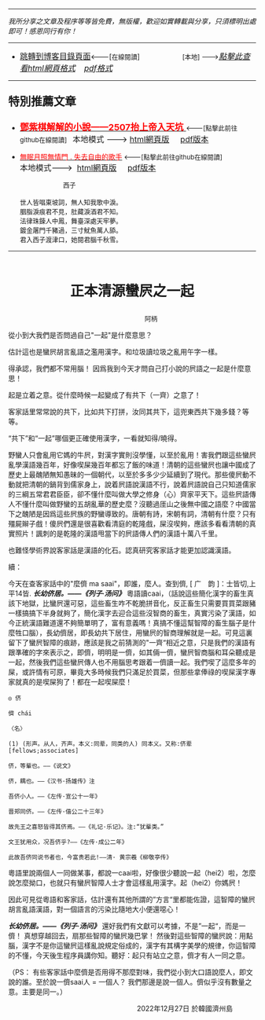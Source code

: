 ***
*我所分享之文章及程序等等皆免費，無版權，歡迎如實轉載與分享，只須標明出處即可！感恩同行有你！* 
****
- [<font size=3>跳轉到博客目錄頁面</font>](../../tableOfContent.md)<---[<font size=2>在線閱讀</font>]&nbsp;&nbsp; &nbsp; &nbsp; &nbsp; &nbsp; &nbsp; &nbsp; &nbsp; &nbsp;&nbsp; &nbsp;  <font size=2> [本地] ---></font><font size=3>[*_點擊此查看html網頁格式_*](../../tableOfContent.html)&nbsp; &nbsp; [*_pdf格式_*](../../tableOfContent.md.pdf)</font>
****

### <p style="font-size: 23px; font-weight:900;">特別推薦文章</p>

- [<font size=4 color=red>**鄧紫棋解解的小說——2507抬上帝入天坑** </font>](https://github.com/brianwchh/worldofheart/blob/main/md_and_html/鄧紫棋解解的小說——2507抬上帝入天坑.md)<font size=2><---[點擊此前往github在線閱讀]</font>&nbsp;&nbsp;  <font size=3>本地模式 --->&nbsp;[html網頁版](../../md_and_html/鄧紫棋解解的小說——2507抬上帝入天坑.html) &nbsp;&nbsp;&nbsp; [pdf版本](../../md_and_html/鄧紫棋解解的小說——2507抬上帝入天坑.md.pdf) </font>  

- [<font color=red>無眠月照無情門 . 失去自由的歌手</font>](https://github.com/brianwchh/worldofheart/blob/main/md_and_html/%E7%84%A1%E7%9C%A0%E6%9C%88%E7%85%A7%E7%84%A1%E6%83%85%E9%96%80.md)<font size=2> <---[點擊此前往github在線閱讀]</font> &nbsp;&nbsp;&nbsp;&nbsp;&nbsp;&nbsp;&nbsp;&nbsp;&nbsp;&nbsp;&nbsp;&nbsp;&nbsp;&nbsp;&nbsp; <font size=3>本地模式---> &nbsp;[html網頁版](../../md_and_html/無眠月照無情門.html) &nbsp;&nbsp;&nbsp; [pdf版本](../../md_and_html/無眠月照無情門.md.pdf) </font>

    <p><font size=2>&nbsp; &nbsp; &nbsp; &nbsp; &nbsp; &nbsp; &nbsp; &nbsp; &nbsp; &nbsp; &nbsp; &nbsp; 西子</br></br>世人皆唱東坡詞，無人知我歌中淚。</br>胭脂淚痕君不見，肚藏淚酒君不知。</br>法律珠鍊人中鳳，舞臺深處天牢夢。</br>鍍金屠門千豬過，三寸魷魚萬人舔。</br>君入西子渡津口，她閱君腦千秋雪。</font></p>
    

****



</br>


<p align="center" style="font-size: 28px;font-weight: 800">正本清源蠻屄之一起</p>

<p align="center" style="font-size: small;">&nbsp;&nbsp;&nbsp;&nbsp;&nbsp;&nbsp;&nbsp;&nbsp;&nbsp;&nbsp;&nbsp;&nbsp;&nbsp;&nbsp;&nbsp;&nbsp;&nbsp;&nbsp;&nbsp;&nbsp; 阿柄</p>


從小到大我們是否問過自己"一起"是什麼意思？    

估計這也是蠻屄胡言亂語之濫用漢字。和垃圾讀垃圾之亂用午字一樣。  

得承認，我們都不常用腦！ 因爲我到今天才問自己打小說的屄語之一起是什麼意思！   

起是立着之意。從什麼時候一起變成了有共下（一齊）之意了！   

客家話里常常說的共下，比如共下打拼，汝同其共下，這兜東西共下幾多錢？等等。

“共下”和“一起”哪個更正確使用漢字，一看就知得/曉得。

野蠻人只會亂用它媽的牛屄，對漢字實則沒學懂，以至於亂用！害我們跟這些蠻屄亂學漢語幾百年，好像喫屎幾百年都忘了飯的味道！清朝的這些蠻屄也讓中國成了歷史上最醜陋無知愚昧的一個朝代，以至於多多少少延續到了現代。那些傻屄動不動就把清朝的鍋背到儒家身上，說着屄語說漢語不行，說着屄語說自己只知道儒家的三綱五常君君臣臣，卻不懂什麼叫做大學之修身（心）齊家平天下。這些屄語傳人不懂什麼叫做野蠻的五胡亂華的歷史麼？沒聽過厓山之後無中國之語麼？中國當下之醜陋是因爲這些屄族的野蠻導致的。唐朝有詩，宋朝有詞，清朝有什麼？只有殭屍辮子戲！傻屄們還是很喜歡看清庭的乾隆戲，屎沒喫夠，應該多看看清朝的真實照片！諷刺的是乾隆的漢語甩當下的屄語傳人們的漢語十萬八千里。

也難怪學術界說客家話是漢語的化石。認真研究客家話才能更加認識漢語。

續：  

今天在查客家話中的"麼儕 ma saai"，即誰，麼人。查到儕, [ 广　韵 ]：士皆切,上平14皆. ***_长幼侪居。——《列子·汤问》_*** 粵語讀caai，（話說這些簡化漢字的畜生真該下地獄，比蠻屄還可惡，這些畜生咋不乾脆拼音化，反正畜生只需要買買菜跟豬一樣搞搞下半身就夠了，簡化漢字去迎合這些沒智商的畜生，真實污染了漢語，如今正統漢語難道還不夠簡單明了，富有意義嗎！真搞不懂這幫智障的畜生腦子是什麼牲口腦），長幼儕居，即長幼共下居住，用蠻屄的智商理解就是一起。可見這裏留下了蠻屄智障的痕跡，應該是我之前猜測的"一齊“相近之意，只是我們的漢語有跟準確的字來表示之，即儕，明明是一儕，如其倆一儕，蠻屄智商腦和耳朵聽成是一起，然後我們這些蠻屄傳人也不用腦思考跟着一儕讀一起。我們喫了這麼多年的屎，或許情有可原，畢竟大多時候我們只滿足於買菜，但那些拿俸祿的喫屎漢字專家就真的是喫屎狗了！都在一起喫屎麼！  

    ◎ 侪

    儕 chái 

    〈名〉

    (1) (形声。从人，齐声。本义:同辈，同类的人) 同本义。又称:侪辈 [fellows;associates]

    侪，等輩也。——《说文》

    侪，耦也。——《汉书·扬雄传》注

    吾侪小人。——《左传·宣公十一年》

    晋郑同侪。——《左传·僖公二十三年》

    故先王之喜怒皆得其侪焉。——《礼记·乐记》。注:“犹輩类。”

    文王犹用众，况吾侪乎?——《左传·成公二年》

    此故吾侪同说书者也，今富贵若此!——清· 黄宗羲《柳敬亭传》

粵語里說兩個人一同做某事，都說一caai啦，好像很少聽說一起（hei2）啦，怎麼說怎麼拗口，也就只有蠻屄智障人士才會這樣亂用漢字。起（hei2）你媽屄！  

因此可見從粵語和客家話，估計還有其他所謂的”方言“里都能佐證，這智障的蠻屄胡言亂語漢語，對一個語言的污染比隨地大小便還噁心！

***_长幼侪居。——《列子·汤问》_*** 還好我們有文獻可以考據，不是”一起“，而是一儕！ 真想穿越回去，扇那些智障的蠻屄幾巴掌！ 然後對這些智障的蠻屄說：用點腦，漢字不是你這蠻屄這樣亂說規定俗成的，漢字有其構字美學的規律，你這智障的不懂，今天後生程序員講你知。聽好：起只有站立之意，儕才有人一同之意。

（PS： 有些客家話中麼儕是否用得不那麼對味，我們從小到大口語說麼人，即文說的誰。至於說一儕saai人 = 一個人？ 我們那邊是說一個人。儕似乎沒有數量之意。主要是同一。）

<p align="right"> 2022年12月27日 於韓國濟州島 &nbsp;&nbsp;&nbsp;&nbsp;&nbsp;&nbsp;&nbsp;&nbsp;&nbsp;&nbsp;&nbsp; </p>  

